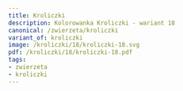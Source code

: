 ```yaml
---
title: Kroliczki
description: Kolorowanka Kroliczki - wariant 18
canonical: /zwierzeta/kroliczki
variant_of: kroliczki
image: /kroliczki/18/kroliczki-18.svg
pdf: /kroliczki/18/kroliczki-18.pdf
tags:
- zwierzeta
- kroliczki
---
```

